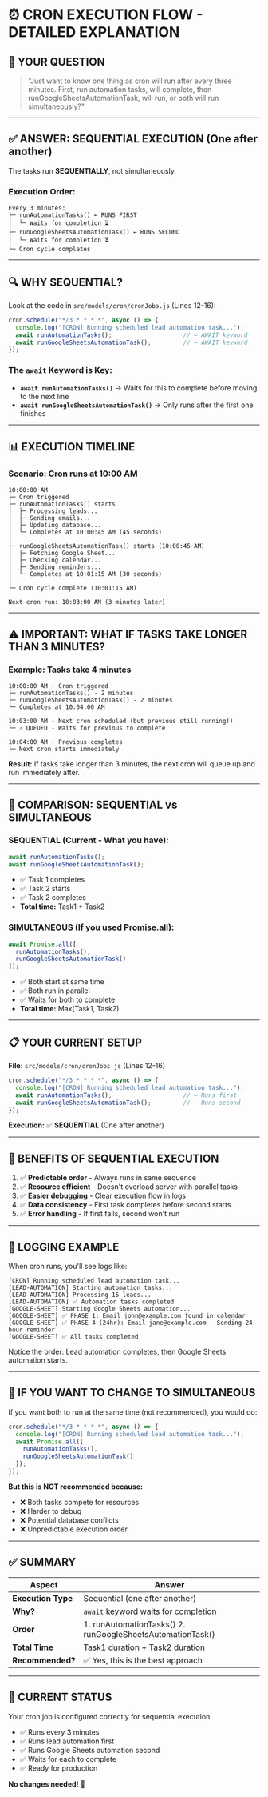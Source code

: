 # ⏰ CRON EXECUTION FLOW - DETAILED EXPLANATION

## 🎯 YOUR QUESTION

> "Just want to know one thing as cron will run after every three minutes. First, run automation tasks, will complete, then runGoogleSheetsAutomationTask, will run, or both will run simultaneously?"

---

## ✅ ANSWER: SEQUENTIAL EXECUTION (One after another)

The tasks run **SEQUENTIALLY**, not simultaneously.

### **Execution Order:**

```
Every 3 minutes:
├─ runAutomationTasks() ← RUNS FIRST
│  └─ Waits for completion ⏳
├─ runGoogleSheetsAutomationTask() ← RUNS SECOND
│  └─ Waits for completion ⏳
└─ Cron cycle completes
```

---

## 🔍 WHY SEQUENTIAL?

Look at the code in `src/models/cron/cronJobs.js` (Lines 12-16):

```javascript
cron.schedule("*/3 * * * *", async () => {
  console.log("[CRON] Running scheduled lead automation task...");
  await runAutomationTasks();                    // ← AWAIT keyword
  await runGoogleSheetsAutomationTask();         // ← AWAIT keyword
});
```

### **The `await` Keyword is Key:**

- **`await runAutomationTasks()`** → Waits for this to complete before moving to the next line
- **`await runGoogleSheetsAutomationTask()`** → Only runs after the first one finishes

---

## 📊 EXECUTION TIMELINE

### **Scenario: Cron runs at 10:00 AM**

```
10:00:00 AM
├─ Cron triggered
├─ runAutomationTasks() starts
│  ├─ Processing leads...
│  ├─ Sending emails...
│  ├─ Updating database...
│  └─ Completes at 10:00:45 AM (45 seconds)
│
├─ runGoogleSheetsAutomationTask() starts (10:00:45 AM)
│  ├─ Fetching Google Sheet...
│  ├─ Checking calendar...
│  ├─ Sending reminders...
│  └─ Completes at 10:01:15 AM (30 seconds)
│
└─ Cron cycle complete (10:01:15 AM)

Next cron run: 10:03:00 AM (3 minutes later)
```

---

## ⚠️ IMPORTANT: WHAT IF TASKS TAKE LONGER THAN 3 MINUTES?

### **Example: Tasks take 4 minutes**

```
10:00:00 AM - Cron triggered
├─ runAutomationTasks() - 2 minutes
├─ runGoogleSheetsAutomationTask() - 2 minutes
└─ Completes at 10:04:00 AM

10:03:00 AM - Next cron scheduled (but previous still running!)
└─ ⚠️ QUEUED - Waits for previous to complete

10:04:00 AM - Previous completes
└─ Next cron starts immediately
```

**Result:** If tasks take longer than 3 minutes, the next cron will queue up and run immediately after.

---

## 🔄 COMPARISON: SEQUENTIAL vs SIMULTANEOUS

### **SEQUENTIAL (Current - What you have):**
```javascript
await runAutomationTasks();
await runGoogleSheetsAutomationTask();
```
- ✅ Task 1 completes
- ✅ Task 2 starts
- ✅ Task 2 completes
- **Total time:** Task1 + Task2

### **SIMULTANEOUS (If you used Promise.all):**
```javascript
await Promise.all([
  runAutomationTasks(),
  runGoogleSheetsAutomationTask()
]);
```
- ✅ Both start at same time
- ✅ Both run in parallel
- ✅ Waits for both to complete
- **Total time:** Max(Task1, Task2)

---

## 📋 YOUR CURRENT SETUP

**File:** `src/models/cron/cronJobs.js` (Lines 12-16)

```javascript
cron.schedule("*/3 * * * *", async () => {
  console.log("[CRON] Running scheduled lead automation task...");
  await runAutomationTasks();                    // ← Runs first
  await runGoogleSheetsAutomationTask();         // ← Runs second
});
```

**Execution:** ✅ **SEQUENTIAL** (One after another)

---

## 🎯 BENEFITS OF SEQUENTIAL EXECUTION

1. ✅ **Predictable order** - Always runs in same sequence
2. ✅ **Resource efficient** - Doesn't overload server with parallel tasks
3. ✅ **Easier debugging** - Clear execution flow in logs
4. ✅ **Data consistency** - First task completes before second starts
5. ✅ **Error handling** - If first fails, second won't run

---

## 📝 LOGGING EXAMPLE

When cron runs, you'll see logs like:

```
[CRON] Running scheduled lead automation task...
[LEAD-AUTOMATION] Starting automation tasks...
[LEAD-AUTOMATION] Processing 15 leads...
[LEAD-AUTOMATION] ✅ Automation tasks completed
[GOOGLE-SHEET] Starting Google Sheets automation...
[GOOGLE-SHEET] ✅ PHASE 1: Email john@example.com found in calendar
[GOOGLE-SHEET] ✅ PHASE 4 (24hr): Email jane@example.com - Sending 24-hour reminder
[GOOGLE-SHEET] ✅ All tasks completed
```

Notice the order: Lead automation completes, then Google Sheets automation starts.

---

## 🔧 IF YOU WANT TO CHANGE TO SIMULTANEOUS

If you want both to run at the same time (not recommended), you would do:

```javascript
cron.schedule("*/3 * * * *", async () => {
  console.log("[CRON] Running scheduled lead automation task...");
  await Promise.all([
    runAutomationTasks(),
    runGoogleSheetsAutomationTask()
  ]);
});
```

**But this is NOT recommended because:**
- ❌ Both tasks compete for resources
- ❌ Harder to debug
- ❌ Potential database conflicts
- ❌ Unpredictable execution order

---

## ✅ SUMMARY

| Aspect | Answer |
|--------|--------|
| **Execution Type** | Sequential (one after another) |
| **Why?** | `await` keyword waits for completion |
| **Order** | 1. runAutomationTasks() 2. runGoogleSheetsAutomationTask() |
| **Total Time** | Task1 duration + Task2 duration |
| **Recommended?** | ✅ Yes, this is the best approach |

---

## 🚀 CURRENT STATUS

Your cron job is configured correctly for sequential execution:
- ✅ Runs every 3 minutes
- ✅ Runs lead automation first
- ✅ Runs Google Sheets automation second
- ✅ Waits for each to complete
- ✅ Ready for production

**No changes needed!** 🎉

